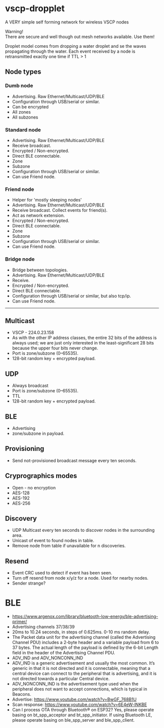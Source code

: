 # vscp-dropplet

A VERY simple self forming network for wireless VSCP nodes

Warning!  
There are secure and well though out mesh networks available. Use them! 

Droplet model comes from dropping a water droplet and se the waves propagating through the water. Each event received by a node is retransmitted exactly one time if TTL > 1

## Node types

### Dumb node

- Advertising. Raw Ethernet/Multicast/UDP/BLE
- Configuration through USB/serial or similar.
- Can be encrypted
- All zones
- All subzones

### Standard node

- Advertising. Raw Ethernet/Multicast/UDP/BLE
- Receive broadcast.
- Encrypted / Non-encrypted.
- Direct BLE connectable.
- Zone
- Subzone
- Configuration through USB/serial or similar.
- Can use Friend node.

### Friend node
- Helper for 'mostly sleeping nodes'
- Advertising. Raw Ethernet/Multicast/UDP/BLE
- Receive broadcast. Collect events for friend(s).
- Act as network extension.
- Encrypted / Non-encrypted.
- Direct BLE connectable.
- Zone
- Subzone
- Configuration through USB/serial or similar.
- Can use Friend node.

### Bridge node
- Bridge between topologies.
- Advertising. Raw Ethernet/Multicast/UDP/BLE
- Receive.
- Encrypted / Non-encrypted.
- Direct BLE connectable.
- Configuration through USB/serial or similar, but also tcp/ip.
- Can use Friend node.

----

## Multicast
 - VSCP - 224.0.23.158
 - As with the other IP address classes, the entire 32 bits of the address is always used; we are just only interested in the least-significant 28 bits because the upper four bits never change.
 - Port is zone/subzone (0–65535).
 - 128-bit random key + encrypted payload.

 ## UDP
 - Always broadcast
 - Port is zone/subzone (0–65535).
 - TTL
 - 128-bit random key + encrypted payload.

 ## BLE
 - Advertising
 - zone/subzone in payload.


## Provisioning
 - Send not-provisioned broadcast message every ten seconds.


## Cryprographics modes

 - Open - no encryption
 - AES-128
 - AES-192
 - AES-256

## Discovery 
 - UDP Multicast every ten seconds to discover nodes in the surrounding area.
 - Unicast of event to found nodes in table.
 - Remove node from table if unavailable for n discoveries.

## Resend
 - Event CRC used to detect if event has been seen.
 - Turn off resend from node x/y/z for a node. Used for nearby nodes.
 - Sender strange?



# BLE

  - https://www.argenox.com/library/bluetooth-low-energy/ble-advertising-primer/
  - Advertising channels 37/38/39
  - 20ms to 10.24 seconds, in steps of 0.625ms. 0-10 ms random delay.
  - The Packet data unit for the advertising channel (called the Advertising Channel PDU) includes a 2-byte header and a variable payload from 6 to 37 bytes. The actual length of the payload is defined by the 6-bit Length field in the header of the Advertising Channel PDU.
  - ADV_IND and ADV_NONCONN_IND
  - ADV_IND is a generic advertisement and usually the most common. It’s generic in that it is not directed and it is connectable, meaning that a central device can connect to the peripheral that is advertising, and it is not directed towards a particular Central device.
  - ADV_NONCONN_IND is the advertisement type used when the peripheral does not want to accept connections, which is typical in Beacons.
  - Advertise: https://www.youtube.com/watch?v=BwGF_768B1U
  - Scan response: https://www.youtube.com/watch?v=6E4eW-lNKBE
  - Can I process OTA through Bluetooth® on ESP32?  Yes, please operate basing on bt_spp_acceptor and bt_spp_initiator. If using Bluetooth LE, please operate basing on ble_spp_server and ble_spp_client.